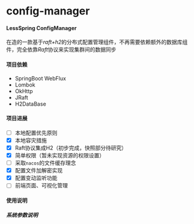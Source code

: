 # config-manager

#### LessSpring ConfigManager

在造的一款基于*raft+h2*的分布式配置管理组件，不再需要依赖额外的数据库组件，完全依靠*Raft*协议来实现集群间的数据同步

#### 项目依赖

 - SpringBoot WebFlux
 - Lombok
 - OkHttp
 - JRaft
 - H2DataBase

#### 项目进展

 - [ ] 本地配置优先原则
 - [x] 本地容灾措施
 - [x] Raft协议集成H2（初步完成，快照部分待研究）
 - [x] 简单权限（暂未实现资源的权限设置）
 - [ ] 采取`nacos`的文件缓存理念
 - [x] 配置文件加解密实现
 - [x] 配置变动监听功能
 - [ ] 前端页面、可视化管理

#### 使用说明

##### 系统参数说明


